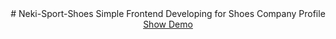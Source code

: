 <div style="text-align: center;">
# Neki-Sport-Shoes
Simple Frontend Developing for Shoes Company Profile
  <a href="https://ahmakbar.github.io/Neki-Sport-Shoes/">Show Demo</a>
</div>
